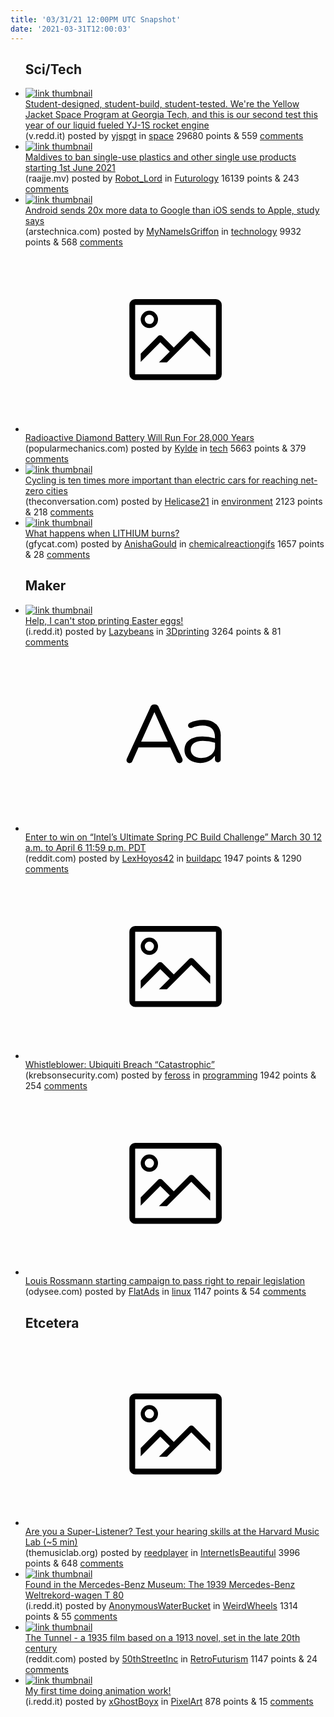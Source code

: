 ```yaml
---
title: '03/31/21 12:00PM UTC Snapshot'
date: '2021-03-31T12:00:03'
---
```

<ul>
<h2>Sci/Tech</h2>

<li><a href='https://v.redd.it/x84l5ods78q61'><img src='https://a.thumbs.redditmedia.com/dfOQHO9C369rcl4iJMBvDrTxBLoDQQKrDWZ46chR2O4.jpg' alt='link thumbnail'></a><div><div class='linkTitle'><a href='https://v.redd.it/x84l5ods78q61'>Student-designed, student-build, student-tested. We're the Yellow Jacket Space Program at Georgia Tech, and this is our second test this year of our liquid fueled YJ-1S rocket engine</a></div>(v.redd.it) posted by <a href='https://www.reddit.com/user/yjspgt'>yjspgt</a> in <a href='https://www.reddit.com/r/space'>space</a> 29680 points & 559 <a href='https://www.reddit.com/r/space/comments/mgpe3z/studentdesigned_studentbuild_studenttested_were/'>comments</a></div></li>

<li><a href='https://raajje.mv/92939'><img src='https://a.thumbs.redditmedia.com/YZ4CTcK_Ea3WGhZqYsNLwyax8H6kcV4vJ4l_4Sud-70.jpg' alt='link thumbnail'></a><div><div class='linkTitle'><a href='https://raajje.mv/92939'>Maldives to ban single-use plastics and other single use products starting 1st June 2021</a></div>(raajje.mv) posted by <a href='https://www.reddit.com/user/Robot_Lord'>Robot_Lord</a> in <a href='https://www.reddit.com/r/Futurology'>Futurology</a> 16139 points & 243 <a href='https://www.reddit.com/r/Futurology/comments/mgpkdv/maldives_to_ban_singleuse_plastics_and_other/'>comments</a></div></li>

<li><a href='https://arstechnica.com/gadgets/2021/03/android-sends-20x-more-data-to-google-than-ios-sends-to-apple-study-says/'><img src='https://b.thumbs.redditmedia.com/aM8JkjAC4ORB5HAH2mFJieJyC9ur905tWXeKT9hgmYM.jpg' alt='link thumbnail'></a><div><div class='linkTitle'><a href='https://arstechnica.com/gadgets/2021/03/android-sends-20x-more-data-to-google-than-ios-sends-to-apple-study-says/'>Android sends 20x more data to Google than iOS sends to Apple, study says</a></div>(arstechnica.com) posted by <a href='https://www.reddit.com/user/MyNameIsGriffon'>MyNameIsGriffon</a> in <a href='https://www.reddit.com/r/technology'>technology</a> 9932 points & 568 <a href='https://www.reddit.com/r/technology/comments/mgrpq3/android_sends_20x_more_data_to_google_than_ios/'>comments</a></div></li>

<li><a href='https://www.popularmechanics.com/science/green-tech/a35970222/radioactive-diamond-battery-will-run-for-28000-years/'><svg version='1.1' viewBox='-34 -14 104 64' preserveAspectRatio='xMidYMid meet' xmlns='http://www.w3.org/2000/svg' xmlns:xlink='http://www.w3.org/1999/xlink'>
    <title>link thumbnail</title>
    <path d='M32,4H4A2,2,0,0,0,2,6V30a2,2,0,0,0,2,2H32a2,2,0,0,0,2-2V6A2,2,0,0,0,32,4ZM4,30V6H32V30Z'></path>
    <path d='M8.92,14a3,3,0,1,0-3-3A3,3,0,0,0,8.92,14Zm0-4.6A1.6,1.6,0,1,1,7.33,11,1.6,1.6,0,0,1,8.92,9.41Z'></path>
    <path d='M22.78,15.37l-5.4,5.4-4-4a1,1,0,0,0-1.41,0L5.92,22.9v2.83l6.79-6.79L16,22.18l-3.75,3.75H15l8.45-8.45L30,24V21.18l-5.81-5.81A1,1,0,0,0,22.78,15.37Z'></path>
    </svg></a><div><div class='linkTitle'><a href='https://www.popularmechanics.com/science/green-tech/a35970222/radioactive-diamond-battery-will-run-for-28000-years/'>Radioactive Diamond Battery Will Run For 28,000 Years</a></div>(popularmechanics.com) posted by <a href='https://www.reddit.com/user/Kylde'>Kylde</a> in <a href='https://www.reddit.com/r/tech'>tech</a> 5663 points & 379 <a href='https://www.reddit.com/r/tech/comments/mgrrt8/radioactive_diamond_battery_will_run_for_28000/'>comments</a></div></li>

<li><a href='https://theconversation.com/cycling-is-ten-times-more-important-than-electric-cars-for-reaching-net-zero-cities-157163'><img src='https://b.thumbs.redditmedia.com/mKkYnkg3iLVMQ-c5EmYtxilOMAyXs9-S5uQMOE-Xm0s.jpg' alt='link thumbnail'></a><div><div class='linkTitle'><a href='https://theconversation.com/cycling-is-ten-times-more-important-than-electric-cars-for-reaching-net-zero-cities-157163'>Cycling is ten times more important than electric cars for reaching net-zero cities</a></div>(theconversation.com) posted by <a href='https://www.reddit.com/user/Helicase21'>Helicase21</a> in <a href='https://www.reddit.com/r/environment'>environment</a> 2123 points & 218 <a href='https://www.reddit.com/r/environment/comments/mgim1x/cycling_is_ten_times_more_important_than_electric/'>comments</a></div></li>

<li><a href='https://gfycat.com/DrearyAssuredImperialeagle'><img src='https://b.thumbs.redditmedia.com/-f3E_Jy2yVQ-AwMJGknEQVcFbrh8fpc_TqAKMsX359Q.jpg' alt='link thumbnail'></a><div><div class='linkTitle'><a href='https://gfycat.com/DrearyAssuredImperialeagle'>What happens when LITHIUM burns?</a></div>(gfycat.com) posted by <a href='https://www.reddit.com/user/AnishaGould'>AnishaGould</a> in <a href='https://www.reddit.com/r/chemicalreactiongifs'>chemicalreactiongifs</a> 1657 points & 28 <a href='https://www.reddit.com/r/chemicalreactiongifs/comments/mgoxcj/what_happens_when_lithium_burns/'>comments</a></div></li>

<h2>Maker</h2>

<li><a href='https://i.redd.it/za81yy5208q61.jpg'><img src='https://b.thumbs.redditmedia.com/adRgyRSLlCbYaD6ePB2Mw2AFrQR44gnttlAeD8ANpik.jpg' alt='link thumbnail'></a><div><div class='linkTitle'><a href='https://i.redd.it/za81yy5208q61.jpg'>Help, I can't stop printing Easter eggs!</a></div>(i.redd.it) posted by <a href='https://www.reddit.com/user/Lazybeans'>Lazybeans</a> in <a href='https://www.reddit.com/r/3Dprinting'>3Dprinting</a> 3264 points & 81 <a href='https://www.reddit.com/r/3Dprinting/comments/mgofx0/help_i_cant_stop_printing_easter_eggs/'>comments</a></div></li>

<li><a href='https://www.reddit.com/r/buildapc/comments/mgiowu/enter_to_win_on_intels_ultimate_spring_pc_build/'><svg version='1.1' viewBox='-34 -12 104 64' preserveAspectRatio='xMidYMid slice' xmlns='http://www.w3.org/2000/svg' xmlns:xlink='http://www.w3.org/1999/xlink'>
    <title>text link thumbnail</title>
    <path d='M12.19,8.84a1.45,1.45,0,0,0-1.4-1h-.12a1.46,1.46,0,0,0-1.42,1L1.14,26.56a1.29,1.29,0,0,0-.14.59,1,1,0,0,0,1,1,1.12,1.12,0,0,0,1.08-.77l2.08-4.65h11l2.08,4.59a1.24,1.24,0,0,0,1.12.83,1.08,1.08,0,0,0,1.08-1.08,1.64,1.64,0,0,0-.14-.57ZM6.08,20.71l4.59-10.22,4.6,10.22Z'>
    </path>
    <path d='M32.24,14.78A6.35,6.35,0,0,0,27.6,13.2a11.36,11.36,0,0,0-4.7,1,1,1,0,0,0-.58.89,1,1,0,0,0,.94.92,1.23,1.23,0,0,0,.39-.08,8.87,8.87,0,0,1,3.72-.81c2.7,0,4.28,1.33,4.28,3.92v.5a15.29,15.29,0,0,0-4.42-.61c-3.64,0-6.14,1.61-6.14,4.64v.05c0,2.95,2.7,4.48,5.37,4.48a6.29,6.29,0,0,0,5.19-2.48V26.9a1,1,0,0,0,1,1,1,1,0,0,0,1-1.06V19A5.71,5.71,0,0,0,32.24,14.78Zm-.56,7.7c0,2.28-2.17,3.89-4.81,3.89-1.94,0-3.61-1.06-3.61-2.86v-.06c0-1.8,1.5-3,4.2-3a15.2,15.2,0,0,1,4.22.61Z'>
    </path>
    </svg></a><div><div class='linkTitle'><a href='https://www.reddit.com/r/buildapc/comments/mgiowu/enter_to_win_on_intels_ultimate_spring_pc_build/'>Enter to win on “Intel’s Ultimate Spring PC Build Challenge” March 30 12 a.m. to April 6 11:59 p.m. PDT</a></div>(reddit.com) posted by <a href='https://www.reddit.com/user/LexHoyos42'>LexHoyos42</a> in <a href='https://www.reddit.com/r/buildapc'>buildapc</a> 1947 points & 1290 <a href='https://www.reddit.com/r/buildapc/comments/mgiowu/enter_to_win_on_intels_ultimate_spring_pc_build/'>comments</a></div></li>

<li><a href='https://krebsonsecurity.com/2021/03/whistleblower-ubiquiti-breach-catastrophic/'><svg version='1.1' viewBox='-34 -14 104 64' preserveAspectRatio='xMidYMid meet' xmlns='http://www.w3.org/2000/svg' xmlns:xlink='http://www.w3.org/1999/xlink'>
    <title>link thumbnail</title>
    <path d='M32,4H4A2,2,0,0,0,2,6V30a2,2,0,0,0,2,2H32a2,2,0,0,0,2-2V6A2,2,0,0,0,32,4ZM4,30V6H32V30Z'></path>
    <path d='M8.92,14a3,3,0,1,0-3-3A3,3,0,0,0,8.92,14Zm0-4.6A1.6,1.6,0,1,1,7.33,11,1.6,1.6,0,0,1,8.92,9.41Z'></path>
    <path d='M22.78,15.37l-5.4,5.4-4-4a1,1,0,0,0-1.41,0L5.92,22.9v2.83l6.79-6.79L16,22.18l-3.75,3.75H15l8.45-8.45L30,24V21.18l-5.81-5.81A1,1,0,0,0,22.78,15.37Z'></path>
    </svg></a><div><div class='linkTitle'><a href='https://krebsonsecurity.com/2021/03/whistleblower-ubiquiti-breach-catastrophic/'>Whistleblower: Ubiquiti Breach “Catastrophic”</a></div>(krebsonsecurity.com) posted by <a href='https://www.reddit.com/user/feross'>feross</a> in <a href='https://www.reddit.com/r/programming'>programming</a> 1942 points & 254 <a href='https://www.reddit.com/r/programming/comments/mgmnlt/whistleblower_ubiquiti_breach_catastrophic/'>comments</a></div></li>

<li><a href='https://odysee.com/@rossmanngroup:a/i'm-crowdfunding-a-direct-ballot:1'><svg version='1.1' viewBox='-34 -14 104 64' preserveAspectRatio='xMidYMid meet' xmlns='http://www.w3.org/2000/svg' xmlns:xlink='http://www.w3.org/1999/xlink'>
    <title>link thumbnail</title>
    <path d='M32,4H4A2,2,0,0,0,2,6V30a2,2,0,0,0,2,2H32a2,2,0,0,0,2-2V6A2,2,0,0,0,32,4ZM4,30V6H32V30Z'></path>
    <path d='M8.92,14a3,3,0,1,0-3-3A3,3,0,0,0,8.92,14Zm0-4.6A1.6,1.6,0,1,1,7.33,11,1.6,1.6,0,0,1,8.92,9.41Z'></path>
    <path d='M22.78,15.37l-5.4,5.4-4-4a1,1,0,0,0-1.41,0L5.92,22.9v2.83l6.79-6.79L16,22.18l-3.75,3.75H15l8.45-8.45L30,24V21.18l-5.81-5.81A1,1,0,0,0,22.78,15.37Z'></path>
    </svg></a><div><div class='linkTitle'><a href='https://odysee.com/@rossmanngroup:a/i'm-crowdfunding-a-direct-ballot:1'>Louis Rossmann starting campaign to pass right to repair legislation</a></div>(odysee.com) posted by <a href='https://www.reddit.com/user/FlatAds'>FlatAds</a> in <a href='https://www.reddit.com/r/linux'>linux</a> 1147 points & 54 <a href='https://www.reddit.com/r/linux/comments/mgwxgx/louis_rossmann_starting_campaign_to_pass_right_to/'>comments</a></div></li>

<h2>Etcetera</h2>

<li><a href='https://www.themusiclab.org/quizzes/scram'><svg version='1.1' viewBox='-34 -14 104 64' preserveAspectRatio='xMidYMid meet' xmlns='http://www.w3.org/2000/svg' xmlns:xlink='http://www.w3.org/1999/xlink'>
    <title>link thumbnail</title>
    <path d='M32,4H4A2,2,0,0,0,2,6V30a2,2,0,0,0,2,2H32a2,2,0,0,0,2-2V6A2,2,0,0,0,32,4ZM4,30V6H32V30Z'></path>
    <path d='M8.92,14a3,3,0,1,0-3-3A3,3,0,0,0,8.92,14Zm0-4.6A1.6,1.6,0,1,1,7.33,11,1.6,1.6,0,0,1,8.92,9.41Z'></path>
    <path d='M22.78,15.37l-5.4,5.4-4-4a1,1,0,0,0-1.41,0L5.92,22.9v2.83l6.79-6.79L16,22.18l-3.75,3.75H15l8.45-8.45L30,24V21.18l-5.81-5.81A1,1,0,0,0,22.78,15.37Z'></path>
    </svg></a><div><div class='linkTitle'><a href='https://www.themusiclab.org/quizzes/scram'>Are you a Super-Listener? Test your hearing skills at the Harvard Music Lab (~5 min)</a></div>(themusiclab.org) posted by <a href='https://www.reddit.com/user/reedplayer'>reedplayer</a> in <a href='https://www.reddit.com/r/InternetIsBeautiful'>InternetIsBeautiful</a> 3996 points & 648 <a href='https://www.reddit.com/r/InternetIsBeautiful/comments/mgo296/are_you_a_superlistener_test_your_hearing_skills/'>comments</a></div></li>

<li><a href='https://i.redd.it/339girwzc8q61.jpg'><img src='https://b.thumbs.redditmedia.com/da-TvYVZm0k_3preILEV7NX3wnTTEfREkbamq6n4-4A.jpg' alt='link thumbnail'></a><div><div class='linkTitle'><a href='https://i.redd.it/339girwzc8q61.jpg'>Found in the Mercedes-Benz Museum: The 1939 Mercedes-Benz Weltrekord-wagen T 80</a></div>(i.redd.it) posted by <a href='https://www.reddit.com/user/AnonymousWaterBucket'>AnonymousWaterBucket</a> in <a href='https://www.reddit.com/r/WeirdWheels'>WeirdWheels</a> 1314 points & 55 <a href='https://www.reddit.com/r/WeirdWheels/comments/mgq10f/found_in_the_mercedesbenz_museum_the_1939/'>comments</a></div></li>

<li><a href='https://www.reddit.com/gallery/mgrwto'><img src='https://b.thumbs.redditmedia.com/sv1S2pQWTUf6XzMKn62c9hGFvlz0G_Fyp_uYNfoYXEM.jpg' alt='link thumbnail'></a><div><div class='linkTitle'><a href='https://www.reddit.com/gallery/mgrwto'>The Tunnel - a 1935 film based on a 1913 novel, set in the late 20th century</a></div>(reddit.com) posted by <a href='https://www.reddit.com/user/50thStreetInc'>50thStreetInc</a> in <a href='https://www.reddit.com/r/RetroFuturism'>RetroFuturism</a> 1147 points & 24 <a href='https://www.reddit.com/r/RetroFuturism/comments/mgrwto/the_tunnel_a_1935_film_based_on_a_1913_novel_set/'>comments</a></div></li>

<li><a href='https://i.redd.it/26utlxahm9q61.gif'><img src='https://b.thumbs.redditmedia.com/tocOcJHUxVadQuuMamCX3ZL3BXbv2fud-9XBWp4231g.jpg' alt='link thumbnail'></a><div><div class='linkTitle'><a href='https://i.redd.it/26utlxahm9q61.gif'>My first time doing animation work!</a></div>(i.redd.it) posted by <a href='https://www.reddit.com/user/xGhostBoyx'>xGhostBoyx</a> in <a href='https://www.reddit.com/r/PixelArt'>PixelArt</a> 878 points & 15 <a href='https://www.reddit.com/r/PixelArt/comments/mguwkb/my_first_time_doing_animation_work/'>comments</a></div></li>

</ul>
